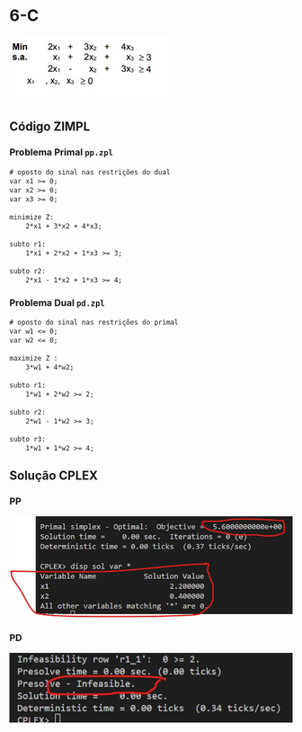 # 6-C

![image](resources/ex.jpg)

## Código ZIMPL

### Problema Primal `pp.zpl`

    # oposto do sinal nas restrições do dual
    var x1 >= 0;
    var x2 >= 0;
    var x3 >= 0;

    minimize Z:
        2*x1 + 3*x2 + 4*x3;

    subto r1:
        1*x1 + 2*x2 + 1*x3 >= 3;

    subto r2:
        2*x1 - 1*x2 + 1*x3 >= 4;

### Problema Dual `pd.zpl`

    # oposto do sinal nas restrições do primal
    var w1 <= 0;
    var w2 <= 0;

    maximize Z :
        3*w1 + 4*w2;

    subto r1:
        1*w1 + 2*w2 >= 2;

    subto r2:
        2*w1 - 1*w2 >= 3;

    subto r3:
        1*w1 + 1*w2 >= 4;

## Solução CPLEX

### PP

![image](resources/sol-pp.jpg)

### PD

![image](resources/sol-pd.jpg)

